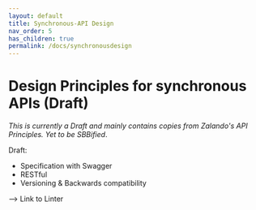 ```yaml
---
layout: default
title: Synchronous-API Design
nav_order: 5
has_children: true
permalink: /docs/synchronousdesign
---
```


Design Principles for synchronous APIs (Draft)
==============================================
*This is currently a Draft and mainly contains copies from Zalando's API Principles. Yet to be SBBified*.

Draft:
- Specification with Swagger
- RESTful
- Versioning & Backwards compatibility

--> Link to Linter